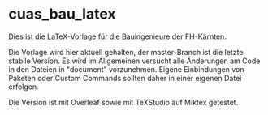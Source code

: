 # cuas_bau_latex
Dies ist die LaTeX-Vorlage für die Bauingenieure der FH-Kärnten.

Die Vorlage wird hier aktuell gehalten, der master-Branch ist die letzte stabile Version.
Es wird im Allgemeinen versucht alle Änderungen am Code in den Dateien in "document" vorzunehmen. Eigene Einbindungen von Paketen oder Custom Commands sollten daher in einer eigenen Datei erfolgen.

Die Version ist mit Overleaf sowie mit TeXStudio auf Miktex getestet.

